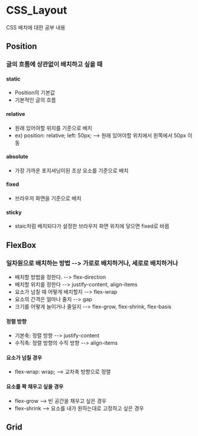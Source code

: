 # CSS_Layout

CSS 배치에 대한 공부 내용

## Position

### 글의 흐름에 상관없이 배치하고 싶을 때

#### static

- Position의 기본값
- 기본적인 글의 흐름

#### relative

- 원래 있어야할 위치를 기준으로 배치
- ex) position: relative; left: 50px; --> 원래 있어야할 위치에서 왼쪽에서 50px 이동

#### absolute

- 가장 가까운 포지셔닝이된 조상 요소를 기준으로 배치

#### fixed

- 브라우저 화면을 기준으로 배치

#### sticky

- staic처럼 배치되다가 설정한 브라우저 화면 위치에 닿으면 fixed로 바뀜

## FlexBox

### 일차원으로 배치하는 방법 --> 가로로 배치하거나, 세로로 배치하거나

- 배치할 방법을 정한다. --> flex-direction
- 배치할 위치를 정한다 --> justify-content, align-items
- 요소가 넘칠 때 어떻게 배치할지 --> flex-wrap
- 요소의 간격은 얼마나 줄지 --> gap
- 크기를 어떻게 늘이거나 줄일지 --> flex-grow, flex-shrink, flex-basis

#### 정렬 방향

- 기본축: 정렬 방향 --> justify-content
- 수직축: 정렬 방향의 수직 방향 --> align-items

#### 요소가 넘칠 경우

- flex-wrap: wrap; --> 교차축 방향으로 정렬

#### 요소를 꽉 채우고 싶을 경우

- flex-grow --> 빈 공간을 채우고 싶은 경우
- flex-shrink --> 요소를 내가 원하는대로 고정하고 싶은 경우

## Grid
